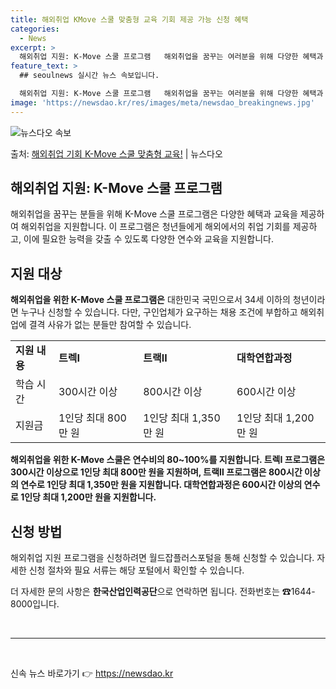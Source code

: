 ```yaml
---
title: 해외취업 KMove 스쿨 맞춤형 교육 기회 제공 가능 신청 혜택
categories:
  - News
excerpt: >
  해외취업 지원: K-Move 스쿨 프로그램   해외취업을 꿈꾸는 여러분을 위해 다양한 혜택과 교육을 제공하는…
feature_text: >
  ## seoulnews 실시간 뉴스 속보입니다.

  해외취업 지원: K-Move 스쿨 프로그램   해외취업을 꿈꾸는 여러분을 위해 다양한 혜택과 교육을 제공하는…
image: 'https://newsdao.kr/res/images/meta/newsdao_breakingnews.jpg'
---
```


![뉴스다오 속보](https://newsdao.kr/res/images/meta/newsdao_breakingnews.jpg)

<p>출처: <a href="https://newsdao.kr/4026" rel="dofollow">해외취업 기회 K-Move 스쿨 맞춤형 교육!</a> | 뉴스다오</p>

<h2 data-ke-size="size26">해외취업 지원: K-Move 스쿨 프로그램</h2>

<p data-ke-size="size16">해외취업을 꿈꾸는 분들을 위해 K-Move 스쿨 프로그램은 다양한 혜택과 교육을 제공하여 해외취업을 지원합니다. 이 프로그램은 청년들에게 해외에서의 취업 기회를 제공하고, 이에 필요한 능력을 갖출 수 있도록 다양한 연수와 교육을 지원합니다.</p>

<h2 data-ke-size="size24">지원 대상</h2>

<p data-ke-size="size16"><b>해외취업을 위한 K-Move 스쿨 프로그램은</b> 대한민국 국민으로서 34세 이하의 청년이라면 누구나 신청할 수 있습니다. 다만, 구인업체가 요구하는 채용 조건에 부합하고 해외취업에 결격 사유가 없는 분들만 참여할 수 있습니다.</p>

<table>
  <tr>
    <td><b>지원 내용</b></td>
    <td><b>트렉Ⅰ</b></td>
    <td><b>트랙Ⅱ</b></td>
    <td><b>대학연합과정</b></td>
  </tr>
  <tr>
    <td>학습 시간</td>
    <td>300시간 이상</td>
    <td>800시간 이상</td>
    <td>600시간 이상</td>
  </tr>
  <tr>
    <td>지원금</td>
    <td>1인당 최대 800만 원</td>
    <td>1인당 최대 1,350만 원</td>
    <td>1인당 최대 1,200만 원</td>
  </tr>
</table>

<p data-ke-size="size16"><b>해외취업을 위한 K-Move 스쿨은 연수비의 80~100%를 지원합니다. 트렉Ⅰ 프로그램은 300시간 이상으로 1인당 최대 800만 원을 지원하며, 트랙Ⅱ 프로그램은 800시간 이상의 연수로 1인당 최대 1,350만 원을 지원합니다. 대학연합과정은 600시간 이상의 연수로 1인당 최대 1,200만 원을 지원합니다.</b></p>

<h2 data-ke-size="size24">신청 방법</h2>

<p data-ke-size="size16">해외취업 지원 프로그램을 신청하려면 월드잡플러스포털을 통해 신청할 수 있습니다. 자세한 신청 절차와 필요 서류는 해당 포털에서 확인할 수 있습니다.</p>
<p data-ke-size="size16">더 자세한 문의 사항은 <b>한국산업인력공단</b>으로 연락하면 됩니다. 전화번호는 ☎1644-8000입니다.</p>

<p data-ke-size="size16">&nbsp;</p>

<hr>
<p data-ke-size="size16">&nbsp;</p>

<p data-ke-size="size16"></p> 

신속 뉴스 바로가기 👉 <a href="https://newsdao.kr" rel="dofollow">https://newsdao.kr</a>


